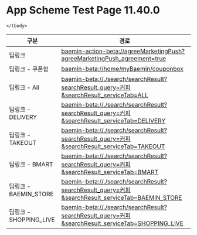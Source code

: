 # App Scheme Test Page 11.40.0

<html>
  <head></head>
  <body>
    <table class="table table-striped">
    <thead>
    <tr>
        <th scope="col">구분</th>
        <th scope="col">경로</th>
    </tr>
    </thead>
    <tbody>
    <tr>
        <td>
            딥링크
        </td>
        <td>
            <a class="baeminScheme" href="baemin-action-beta://agreeMarketingPush?agreeMarketingPush_agreement=true">
              baemin-action-beta://agreeMarketingPush?agreeMarketingPush_agreement=true
          </a>
        </td>
    </tr>
    <tr>
        <td>
            딥링크 - 쿠폰함
        </td>
        <td>
            <a class="baeminScheme" href="baemin-beta://home/myBaemin/couponbox">
              baemin-beta://home/myBaemin/couponbox
          </a>
        </td>
    </tr>
    <tr>
        <td>
            딥링크 - All
        </td>
        <td>
            <a class="baeminScheme" href="baemin-beta://./search/searchResult?searchResult_query=커피&searchResult_serviceTab=ALL">
              baemin-beta://./search/searchResult?searchResult_query=커피&searchResult_serviceTab=ALL
          </a>
        </td>
    </tr>
    <tr>
        <td>
            딥링크 - DELIVERY
        </td>
        <td>
            <a class="baeminScheme" href="baemin-beta://./search/searchResult?searchResult_query=커피&searchResult_serviceTab=DELIVERY">
              baemin-beta://./search/searchResult?searchResult_query=커피&searchResult_serviceTab=DELIVERY
          </a>
        </td>
    </tr>
    <tr>
        <td>
            딥링크 - TAKEOUT
        </td>
        <td>
            <a class="baeminScheme" href="baemin-beta://./search/searchResult?searchResult_query=커피&searchResult_serviceTab=TAKEOUT">
              baemin-beta://./search/searchResult?searchResult_query=커피&searchResult_serviceTab=TAKEOUT
          </a>
        </td>
    </tr>
    <tr>
        <td>
            딥링크 - BMART
        </td>
        <td>
            <a class="baeminScheme" href="baemin-beta://./search/searchResult?searchResult_query=커피&searchResult_serviceTab=BMART">
              baemin-beta://./search/searchResult?searchResult_query=커피&searchResult_serviceTab=BMART
          </a>
        </td>
    </tr>
    <tr>
        <td>
            딥링크 - BAEMIN_STORE
        </td>
        <td>
            <a class="baeminScheme" href="baemin-beta://./search/searchResult?searchResult_query=커피&searchResult_serviceTab=BAEMIN_STORE">
              baemin-beta://./search/searchResult?searchResult_query=커피&searchResult_serviceTab=BAEMIN_STORE
          </a>
        </td>
    </tr>
    <tr>
        <td>
            딥링크 - SHOPPING_LIVE
        </td>
        <td>
            <a class="baeminScheme" href="baemin-beta://./search/searchResult?searchResult_query=커피&searchResult_serviceTab=SHOPPING_LIVE">
              baemin-beta://./search/searchResult?searchResult_query=커피&searchResult_serviceTab=SHOPPING_LIVE
          </a>
        </td>
    </tr>

    </tbody>
